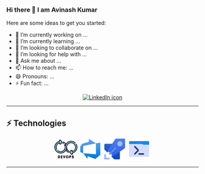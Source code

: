 ### Hi there 👋 I am Avinash Kumar


<!-- **aviavinashkr/aviavinashkr** is a ✨ _special_ ✨ repository because its `README.md` (this file) appears on your GitHub profile. -->

Here are some ideas to get you started:

- 🔭 I’m currently working on ...
- 🌱 I’m currently learning ...
- 👯 I’m looking to collaborate on ...
- 🤔 I’m looking for help with ...
- 💬 Ask me about ...
- 📫 How to reach me: ...
- 😄 Pronouns: ...
- ⚡ Fun fact: ...

<p align="middle"><a href="https://www.linkedin.com/in/avinash-kumar-910957141/" title="Connect on LinkedIn"><img src="https://img.shields.io/badge/linkedin-%230077B5.svg?&style=for-the-badge&logo=linkedin&logoColor=white" alt="LinkedIn icon"/></a></p>

***

## ⚡ Technologies

<p align="middle">
  <img src="https://github.com/aviavinashkr/aviavinashkr/blob/main/assets/devops_5680036.png" alt="python" width="60" height="60"/>
  <img src="https://github.com/aviavinashkr/aviavinashkr/blob/main/assets/azure-devops-svgrepo-com.svg" alt="android" width="60" height="60"/>
  <img src="https://github.com/aviavinashkr/aviavinashkr/blob/main/assets/azurepipelines-svgrepo-com.svg" alt="kotlin" width="60" height="60"/>
  <img src="https://github.com/aviavinashkr/aviavinashkr/blob/main/assets/terminal_8452890.png" alt="python" width="60" height="60"/>

</p>


***
